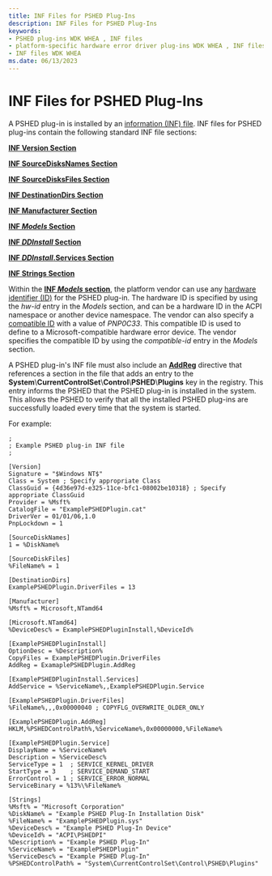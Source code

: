 ```yaml
---
title: INF Files for PSHED Plug-Ins
description: INF Files for PSHED Plug-Ins
keywords:
- PSHED plug-ins WDK WHEA , INF files
- platform-specific hardware error driver plug-ins WDK WHEA , INF files
- INF files WDK WHEA
ms.date: 06/13/2023
---
```


# INF Files for PSHED Plug-Ins

A PSHED plug-in is installed by an [information (INF) file](../install/overview-of-inf-files.md). INF files for PSHED plug-ins contain the following standard INF file sections:

[**INF Version Section**](../install/inf-version-section.md)

[**INF SourceDisksNames Section**](../install/inf-sourcedisksnames-section.md)

[**INF SourceDisksFiles Section**](../install/inf-sourcedisksfiles-section.md)

[**INF DestinationDirs Section**](../install/inf-destinationdirs-section.md)

[**INF Manufacturer Section**](../install/inf-manufacturer-section.md)

[**INF *Models* Section**](../install/inf-models-section.md)

[**INF *DDInstall* Section**](../install/inf-ddinstall-section.md)

[**INF *DDInstall*.Services Section**](../install/inf-ddinstall-services-section.md)

[**INF Strings Section**](../install/inf-strings-section.md)

Within the [**INF *Models* section**](../install/inf-models-section.md), the platform vendor can use any [hardware identifier (ID)](../install/hardware-ids.md) for the PSHED plug-in. The hardware ID is specified by using the *hw-id* entry in the *Models* section, and can be a hardware ID in the ACPI namespace or another device namespace. The vendor can also specify a [compatible ID](../install/compatible-ids.md) with a value of *PNP0C33*. This compatible ID is used to define to a Microsoft-compatible hardware error device. The vendor specifies the compatible ID by using the *compatible-id* entry in the *Models* section.

A PSHED plug-in's INF file must also include an [**AddReg**](../install/inf-addreg-directive.md) directive that references a section in the file that adds an entry to the **System**\\**CurrentControlSet**\\**Control**\\**PSHED**\\**Plugins** key in the registry. This entry informs the PSHED that the PSHED plug-in is installed in the system. This allows the PSHED to verify that all the installed PSHED plug-ins are successfully loaded every time that the system is started.

For example:

```inf
;
; Example PSHED plug-in INF file
;

[Version]
Signature = "$Windows NT$"
Class = System ; Specify appropriate Class
ClassGuid = {4d36e97d-e325-11ce-bfc1-08002be10318} ; Specify appropriate ClassGuid
Provider = %Msft%
CatalogFile = "ExamplePSHEDPlugin.cat"
DriverVer = 01/01/06,1.0
PnpLockdown = 1

[SourceDiskNames]
1 = %DiskName%

[SourceDiskFiles]
%FileName% = 1

[DestinationDirs]
ExamplePSHEDPlugin.DriverFiles = 13

[Manufacturer]
%Msft% = Microsoft,NTamd64

[Microsoft.NTamd64]
%DeviceDesc% = ExamplePSHEDPluginInstall,%DeviceId%

[ExamplePSHEDPluginInstall]
OptionDesc = %Description%
CopyFiles = ExamplePSHEDPlugin.DriverFiles
AddReg = ExamaplePSHEDPlugin.AddReg

[ExamplePSHEDPluginInstall.Services]
AddService = %ServiceName%,,ExamplePSHEDPlugin.Service

[ExamplePSHEDPlugin.DriverFiles]
%FileName%,,,0x00000040 ; COPYFLG_OVERWRITE_OLDER_ONLY

[ExamplePSHEDPlugin.AddReg]
HKLM,%PSHEDControlPath%,%ServiceName%,0x00000000,%FileName%

[ExamplePSHEDPlugin.Service]
DisplayName = %ServiceName%
Description = %ServiceDesc%
ServiceType = 1  ; SERVICE_KERNEL_DRIVER
StartType = 3    ; SERVICE_DEMAND_START
ErrorControl = 1 ; SERVICE_ERROR_NORMAL
ServiceBinary = %13%\%FileName%

[Strings]
%Msft% = "Microsoft Corporation"
%DiskName% = "Example PSHED Plug-In Installation Disk"
%FileName% = "ExamplePSHEDPlugin.sys"
%DeviceDesc% = "Example PSHED Plug-In Device"
%DeviceId% = "ACPI\PSHEDPI"
%Description% = "Example PSHED Plug-In"
%ServiceName% = "ExamplePSHEDPlugin"
%ServiceDesc% = "Example PSHED Plug-In"
%PSHEDControlPath% = "System\CurrentControlSet\Control\PSHED\Plugins"
```
